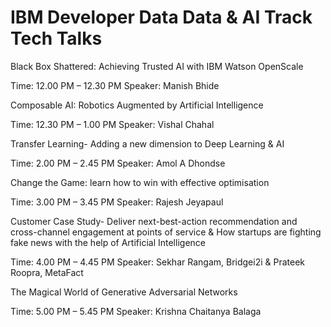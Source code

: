 # IBM Developer Data Data & AI Track Tech Talks



Black Box Shattered: Achieving Trusted AI with IBM Watson OpenScale

Time: 12.00 PM – 12.30 PM
Speaker: Manish Bhide


Composable AI: Robotics Augmented by Artificial Intelligence

Time: 12.30 PM – 1.00 PM
Speaker: Vishal Chahal


Transfer Learning- Adding a new dimension to Deep Learning & AI

Time: 2.00 PM – 2.45 PM
Speaker: Amol A Dhondse


Change the Game: learn how to win with effective optimisation

Time: 3.00 PM – 3.45 PM
Speaker: Rajesh Jeyapaul


Customer Case Study- Deliver next-best-action recommendation and cross-channel engagement at points of service & How startups are fighting fake news with the help of Artificial Intelligence

Time: 4.00 PM – 4.45 PM
Speaker: Sekhar Rangam, Bridgei2i & Prateek Roopra, MetaFact


The Magical World of Generative Adversarial Networks

Time: 5.00 PM – 5.45 PM
Speaker: Krishna Chaitanya Balaga
